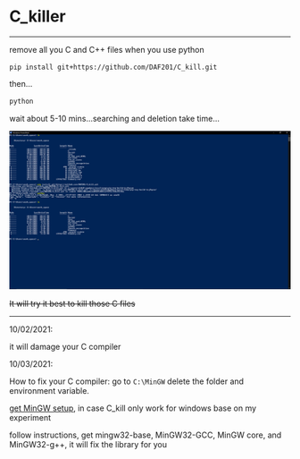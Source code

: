 # C_killer

____
remove all you C and C++ files when you use python

```
pip install git+https://github.com/DAF201/C_kill.git
```
then...
```python
python
```
wait about 5-10 mins...searching and deletion take time...

<img src='https://github.com/DAF201/C_kill/blob/main/Screenshot%20(393).png'>

~~It will try it best to kill those C files~~

____

10/02/2021:

it will damage your C compiler

10/03/2021:

How to fix your C compiler: go to ``` C:\MinGW ``` delete the folder and environment variable.

[get MinGW setup](https://sourceforge.net/projects/mingw/), in case C_kill only work for windows base on my experiment

follow instructions, get mingw32-base, MinGW32-GCC, MinGW core, and MinGW32-g++, it will fix the library for you
